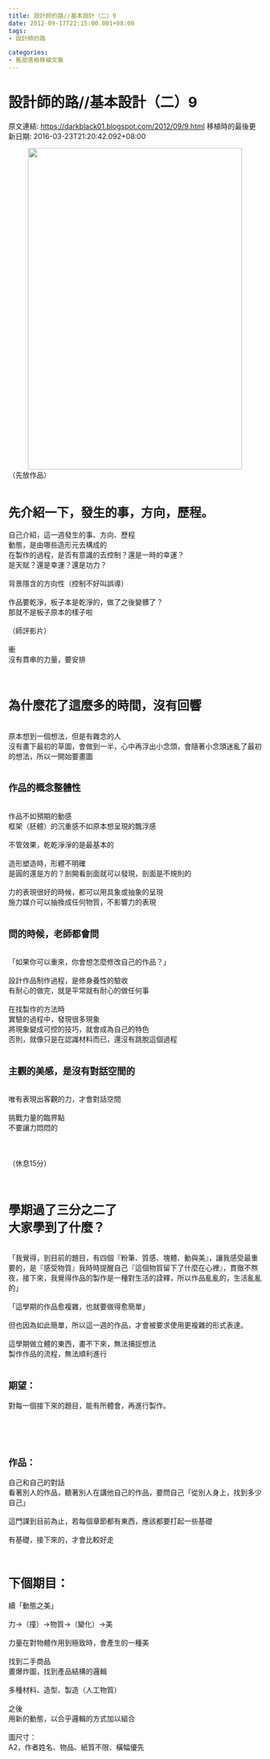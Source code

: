 ```yaml
---
title: 設計師的路//基本設計（二）9
date: 2012-09-17T22:15:00.001+08:00
tags: 
- 設計師的路

categories:
- 舊部落格移植文章
---
```


# 設計師的路//基本設計（二）9

原文連結: https://darkblack01.blogspot.com/2012/09/9.html
移植時的最後更新日期: 2016-03-23T21:20:42.092+08:00

<div class="separator" style="clear: both; text-align: center;"><a href="http://3.bp.blogspot.com/-yUYUB_DNDfU/UFcpX_PKDkI/AAAAAAAAEYY/UrpJN0hxRC8/s1600/P5074384.JPG" imageanchor="1" style="margin-left: 1em; margin-right: 1em;"><img border="0" height="640" src="https://3.bp.blogspot.com/-yUYUB_DNDfU/UFcpX_PKDkI/AAAAAAAAEYY/UrpJN0hxRC8/s640/P5074384.JPG" width="426" /></a></div>（先放作品）<br /><br /><h2><span style="font-size: x-large;">先介紹一下，發生的事，方向，歷程。</span></h2>自己介紹，這一週發生的事、方向、歷程<br /><a name='more'></a>動態，是由哪些造形元去構成的<br />在製作的過程，是否有意識的去控制？還是一時的幸運？<br />是天賦？還是幸運？還是功力？<br /><br />背景隱含的方向性（控制不好叫誤導） <br /><br />作品要乾淨，板子本是乾淨的，做了之後變髒了？<br />那就不是板子原本的樣子啦<br /><br />（師評影片）<br /><br />衝<br />沒有貫串的力量，要安排<br /><br /><br /><h2><span style="font-size: x-large;">為什麼花了這麼多的時間，沒有回響</span></h2><br />原本想到一個想法，但是有雜念的人<br />沒有畫下最初的草圖，會做到一半，心中再浮出小念頭，會隨著小念頭迷亂了最初的想法，所以一開始要畫圖<br /><br /><h3><span style="font-size: large;">作品的概念整體性</span></h3><br />作品不如預期的動感<br />框架（胚體）的沉重感不如原本想呈現的飄浮感<br /><br />不管效果，乾乾淨淨的是最基本的<br /><br />造形塑造時，形體不明確<br />是圓的還是方的？剖開看剖面就可以發現，剖面是不規則的<br /><br />力的表現很好的時候，都可以用具象或抽象的呈現<br />施力媒介可以抽換成任何物質，不影響力的表現<br /><br /><h3><span style="font-size: large;">問的時候，老師都會問</span></h3><br />「如果你可以重來，你會想怎麼修改自己的作品？」<br /><br />設計作品制作過程，是修身養性的驗收<br />有耐心的做完，就是平常就有耐心的做任何事<br /><br />在找製作的方法時<br />實驗的過程中，發現很多現象<br />將現象變成可控的技巧，就會成為自己的特色<br />否則，就像只是在認識材料而已，還沒有跳脫這個過程<br /><br /><h3><span style="font-size: large;">主觀的美感，是沒有對話空間的</span></h3><br />唯有表現出客觀的力，才會對話空間<br /><br />挑戰力量的臨界點<br />不要讓力悶悶的<br /><br /><br /><br />（休息15分）<br /><br /><br /><h2><span style="font-size: x-large;">學期過了三分之二了<br />大家學到了什麼？</span></h2><br />「我覺得，到目前的題目，有四個『粉筆、質感、塊體、動與美』，讓我感受最重要的，是『感受物質』我時時提醒自己『這個物質留下了什麼在心裡』，貫徹不熬夜，接下來，我覺得作品的製作是一種對生活的詮釋，所以作品亂亂的，生活亂亂的」<br /><br />「這學期的作品愈複雜，也就要做得愈簡單」<br /><br />但也因為如此簡單，所以這一週的作品，才會被要求使用更複雜的形式表達。<br /><br />這學期做立體的東西，畫不下來，無法捕捉想法<br />製作作品的流程，無法順利進行<br /><br /><h3><span style="font-size: large;">期望：</span></h3>對每一個接下來的題目，能有所體會，再進行製作。<br /><br /><br /><br /><br /><h3><span style="font-size: large;">作品：</span></h3>自己和自己的對話<br />看著別人的作品，聽著別人在講他自己的作品，要問自己「從別人身上，找到多少自己」<br /><br />這門課到目前為止，若每個章節都有東西，應該都要打起一些基礎<br /><br />有基礎，接下來的，才會比較好走<br /><h2><span style="font-size: x-large;"><br />下個期目：</span></h2>續「動態之美」<br /><br />力→（撞）→物質→（變化）→美<br /><br />力量在對物體作用到極致時，會產生的一種美<br /><br />找到二手商品<br />畫爆炸圖，找到產品結構的邏輯<br /><br />多種材料、造型、製造（人工物質）<br /><br />之後<br />用新的動態，以合乎邏輯的方式加以組合<br /><br />圖尺寸：<br />A2，作者姓名、物品、紙質不限、橫幅優先
